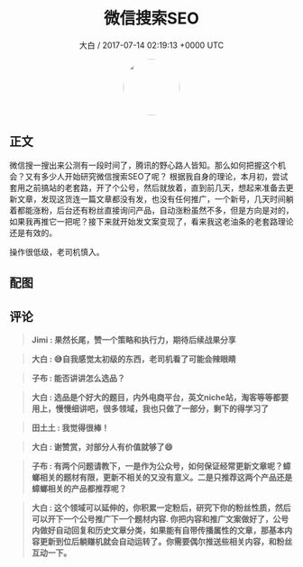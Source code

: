 <h1 align="center">微信搜索SEO</h1>
<p align="center">
    <a>大白 / 2017-07-14 02:19:13 &#43;0000 UTC</a>
</p>

<div align="center">
    <img src="https://images.zsxq.com/FlDC1V6tw0ku-PdNnDcAStDZxgt5?e=1590940799&amp;token=kIxbL07-8jAj8w1n4s9zv64FuZZNEATmlU_Vm6zD:lWk5F_EA_Jzbakub19XV3Bp-d6Y=" width="100" height="100" style="border:1px solid;border-radius:50%; color:#ffffff"/>
</div>

## 正文

<div>
   微信搜一搜出来公测有一段时间了，腾讯的野心路人皆知。那么如何把握这个机会？又有多少人开始研究微信搜索SEO了呢？ 根据我自身的理论，本月初，尝试套用之前搞站的老套路，开了个公号，然后就放着，直到前几天，想起来准备去更新文章，发现这货连一篇文章都没有发，也没有任何推广，一个新号，几天时间躺着都能涨粉，后台还有粉丝直接询问产品，自动涨粉虽然不多，但是方向是对的，如果我再推它一把呢？接下来就开始发文案变现了，看来我这老油条的老套路理论还是有效的。

操作很低级，老司机慎入。

</div>

## 配图
<div class="image" align="center">

</div>

## 评论

<div align="left">
<div>

<blockquote >
<span> <strong>Jimi : 果然长尾，赞一个策略和执行力，期待后续战果分享 </strong></span>
</blockquote>

<blockquote >
<span> <strong>大白 : 😅自我感觉太初级的东西，老司机看了可能会辣眼睛 </strong></span>
</blockquote>

<blockquote >
<span> <strong>子布 : 能否讲讲怎么选品？ </strong></span>
</blockquote>

<blockquote >
<span> <strong>大白 : 选品是个好大的题目，内外电商平台，英文niche站，淘客等等都要用上，慢慢细讲吧，很多领域，我也只做了一部分，剩下的得学习了 </strong></span>
</blockquote>

<blockquote >
<span> <strong>田土土 : 我觉得很棒！ </strong></span>
</blockquote>

<blockquote >
<span> <strong>大白 : 谢赞赏，对部分人有价值就够了😄 </strong></span>
</blockquote>

<blockquote >
<span> <strong>子布 : 有两个问题请教下，一是作为公众号，如何保证经常更新文章呢？蟑螂相关的题材有限，更新不相关的又没有意义。二是只推荐这两个产品还是蟑螂相关的产品都推荐呢？ </strong></span>
</blockquote>

<blockquote >
<span> <strong>大白 : 这个领域可以延伸的，你积累一定粉后，研究下你的粉丝性质，然后可以开下一个公号推广下一个题材内容. 你把内容和推广文案做好了，公号内做好自动回复和历史文章分类，如果能有自带传播属性的文章，那基本内容更新到位后躺赚机就会自动运转了。你需要偶尔推送些相关内容，和粉丝互动一下。 </strong></span>
</blockquote>

</div>
</div>